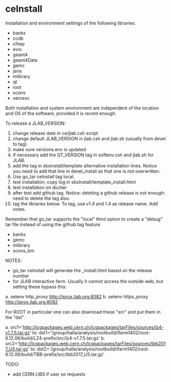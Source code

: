 # ceInstall

Installation and environment settings of the following libraries:

- banks
- ccdb
- clhep
- evio
- geant4
- geant4Data
- gemc
- jana
- mlibrary
- qt
- root
- scons
- xercesc


Both installation and system environment are independent of the location and OS of the software, provided it is recent enough.


To release a JLAB_VERSION: 

1. change release date in ce/jlab.csh script
2. change default JLAB_VERSION in jlab.csh and jlab.sh (usually from devel to tag). 
3. make sure versions.env is updated
4. if necessary add the QT_VERSION tag in softenv.csh and jlab.sh for JLAB.
5. add the tag in sbsinstall/template alternative installation lines. Notice you need to add that line in devel_install as that one is not overwritten.
6. Use go_tar ceInstall tag local. 
7. test installation, copy log in sbsInstall/template_install.html
8. test installation on docker
9. after test add github tag. Notice: deleting a github release is not enough: need to delete the tag also.
10. tag the libraries below. To tag, use v1.4 and 1.4 as release name. Add notes.

Remember that go_tar supports the "local" third option to create a "debug" tar file instead of using the github tag feature.

- banks
- gemc 
- mlibrary
- scons_bm


NOTES:

- go_tar ceInstall will generate the _install.html based on the release number
- for JLAB interactive farm. Usually it cannot access the outside web, but setting these bypass this:

a. setenv http_proxy http://jprox.jlab.org:8082
b. setenv https_proxy http://jprox.jlab.org:8082

For ROOT in particular one can also download these "src" and put them in the "dst".

a. src1='http://lcgpackages.web.cern.ch/lcgpackages/tarFiles/sources/lz4-v1.7.5.tar.gz' to: dst1='/group/halla/analysis/rootbuild/ifarm1402/root-6.12.06/build/LZ4-prefix/src/lz4-v1.7.5.tar.gz'
b. src2='http://lcgpackages.web.cern.ch/lcgpackages/tarFiles/sources/tbb2017_U5.tar.gz' to: dst2='/group/halla/analysis/rootbuild/ifarm1402/root-6.12.06/build/TBB-prefix/src/tbb2017_U5.tar.gz'



TODO:

- add CERN LIBS if user so requests
